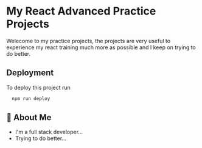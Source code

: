 
# My React Advanced Practice Projects

Welecome to my practice projects, the projects are very useful to experience my react training much more as possible and I keep on trying to do better.



## Deployment

To deploy this project run

```bash
  npm run deploy
```


## 🚀 About Me
- I'm a full stack developer...
- Trying to do better...

